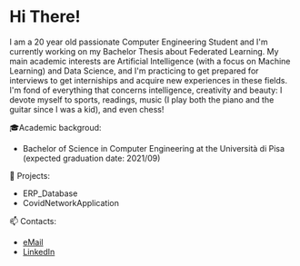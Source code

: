 # Hi There!
I am a 20 year old passionate Computer Engineering Student and I'm currently working on my Bachelor Thesis about Federated Learning.
My main academic interests are Artificial Intelligence (with a focus on Machine Learning) and Data Science, and I'm practicing to get prepared for interviews to get interniships and acquire new experiences in these fields.
I'm fond of everything that concerns intelligence, creativity and beauty: I devote myself to sports, readings, music (I play both the piano and the guitar since I was a kid), and even chess! 

🎓Academic backgroud:
* Bachelor of Science in Computer Engineering at the Università di Pisa (expected graduation date: 2021/09)

📌 Projects:  
* ERP_Database
* CovidNetworkApplication

📫 Contacts:
* [eMail](mailto:gmarinogh.8601@gmail.com)
* [LinkedIn](https://www.linkedin.com/in/gmarino862001/)
